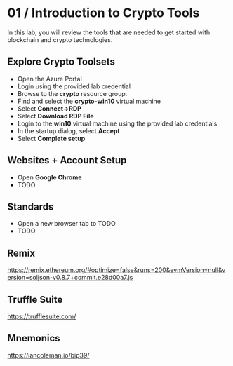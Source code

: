 # 01 / Introduction to Crypto Tools

In this lab, you will review the tools that are needed to get started with blockchain and crypto technologies.

## Explore Crypto Toolsets

- Open the Azure Portal
- Login using the provided lab credential
- Browse to the **crypto** resource group.
- Find and select the **crypto-win10** virtual machine
- Select **Connect->RDP**
- Select **Download RDP File**
- Login to the **win10** virtual machine using the provided lab credentials
- In the startup dialog, select **Accept**
- Select **Complete setup**

## Websites + Account Setup

- Open **Google Chrome**
- TODO

## Standards

- Open a new browser tab to TODO
- TODO

## Remix

https://remix.ethereum.org/#optimize=false&runs=200&evmVersion=null&version=soljson-v0.8.7+commit.e28d00a7.js

## Truffle Suite

https://trufflesuite.com/

## Mnemonics

https://iancoleman.io/bip39/